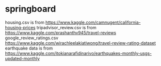 # springboard
housing.csv is from https://www.kaggle.com/camnugent/california-housing-prices
tripadvisor_review.csv is from https://www.kaggle.com/prashanthv945/travel-reviews
google_review_ratings.csv https://www.kaggle.com/wirachleelakiatiwong/travel-review-rating-dataset
earthquake data is from https://www.kaggle.com/itokianarafidinarivo/earthquakes-monthly-usgs-updated-monthly
